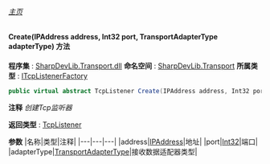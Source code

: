 ###### [主页](./Index.md "主页")
#### Create(IPAddress address, Int32 port, TransportAdapterType adapterType) 方法
**程序集** : [SharpDevLib.Transport.dll](./SharpDevLib.Transport.assembly.md "SharpDevLib.Transport.dll")
**命名空间** : [SharpDevLib.Transport](./SharpDevLib.Transport.namespace.md "SharpDevLib.Transport")
**所属类型** : [ITcpListenerFactory](./SharpDevLib.Transport.ITcpListenerFactory.md "ITcpListenerFactory")
``` csharp
public virtual abstract TcpListener Create(IPAddress address, Int32 port, TransportAdapterType adapterType)
```
**注释**
*创建Tcp监听器*

**返回类型** : [TcpListener](./SharpDevLib.Transport.TcpListener.md "TcpListener")

**参数**
|名称|类型|注释|
|---|---|---|
|address|[IPAddress](https://learn.microsoft.com/en-us/dotnet/api/system.net.ipaddress "IPAddress")|地址|
|port|[Int32](https://learn.microsoft.com/en-us/dotnet/api/system.int32 "Int32")|端口|
|adapterType|[TransportAdapterType](./SharpDevLib.Transport.TransportAdapterType.md "TransportAdapterType")|接收数据适配器类型|

